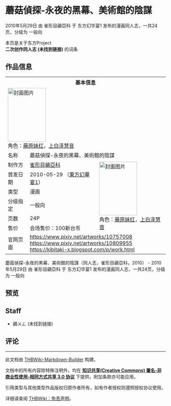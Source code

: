 # 蘑菇偵探-永夜的黑幕、美術館的陰謀

<!-- source html: G:\repos\THBWiki-Markdown-Builder\THBWikiMarkdown\Temp\main\0\08\ns0%3A%E8%98%91%E8%8F%87%E5%81%B5%E6%8E%A2-%E6%B0%B8%E5%A4%9C%E7%9A%84%E9%BB%91%E5%B9%95%E3%80%81%E7%BE%8E%E8%A1%93%E9%A4%A8%E7%9A%84%E9%99%B0%E8%AC%80.html -->

2010年5月29日 由 雀形目鶲亞科 于 东方幻华宴1 发布的漫画同人志，一共24页，分级为 一般向

本页是关于东方Project  
 **二次创作同人志 (未找到链接)** 的词条

## 作品信息

<table><tbody><tr><th colspan="3">基本信息</th></tr><tr><td class="cover-artwork-mobile" colspan="2"><a href="./文件-蘑菇偵探-永夜的黑幕、美術館的陰謀封面.jpg.md" class="image" title="封面图片"><img alt="封面图片" src="https://upload.thwiki.cc/thumb/a/aa/%E8%98%91%E8%8F%87%E5%81%B5%E6%8E%A2-%E6%B0%B8%E5%A4%9C%E7%9A%84%E9%BB%91%E5%B9%95%E3%80%81%E7%BE%8E%E8%A1%93%E9%A4%A8%E7%9A%84%E9%99%B0%E8%AC%80%E5%B0%81%E9%9D%A2.jpg/119px-%E8%98%91%E8%8F%87%E5%81%B5%E6%8E%A2-%E6%B0%B8%E5%A4%9C%E7%9A%84%E9%BB%91%E5%B9%95%E3%80%81%E7%BE%8E%E8%A1%93%E9%A4%A8%E7%9A%84%E9%99%B0%E8%AC%80%E5%B0%81%E9%9D%A2.jpg" decoding="async" loading="lazy" width="119" height="168" srcset="https://upload.thwiki.cc/thumb/a/aa/%E8%98%91%E8%8F%87%E5%81%B5%E6%8E%A2-%E6%B0%B8%E5%A4%9C%E7%9A%84%E9%BB%91%E5%B9%95%E3%80%81%E7%BE%8E%E8%A1%93%E9%A4%A8%E7%9A%84%E9%99%B0%E8%AC%80%E5%B0%81%E9%9D%A2.jpg/178px-%E8%98%91%E8%8F%87%E5%81%B5%E6%8E%A2-%E6%B0%B8%E5%A4%9C%E7%9A%84%E9%BB%91%E5%B9%95%E3%80%81%E7%BE%8E%E8%A1%93%E9%A4%A8%E7%9A%84%E9%99%B0%E8%AC%80%E5%B0%81%E9%9D%A2.jpg 1.5x, https://upload.thwiki.cc/thumb/a/aa/%E8%98%91%E8%8F%87%E5%81%B5%E6%8E%A2-%E6%B0%B8%E5%A4%9C%E7%9A%84%E9%BB%91%E5%B9%95%E3%80%81%E7%BE%8E%E8%A1%93%E9%A4%A8%E7%9A%84%E9%99%B0%E8%AC%80%E5%B0%81%E9%9D%A2.jpg/238px-%E8%98%91%E8%8F%87%E5%81%B5%E6%8E%A2-%E6%B0%B8%E5%A4%9C%E7%9A%84%E9%BB%91%E5%B9%95%E3%80%81%E7%BE%8E%E8%A1%93%E9%A4%A8%E7%9A%84%E9%99%B0%E8%AC%80%E5%B0%81%E9%9D%A2.jpg 2x" data-file-width="717" data-file-height="1012"></a><div class="cover-char">角色：<a href="./藤原妹红.md" title="藤原妹红">藤原妹红</a>，<a href="./上白泽慧音.md" title="上白泽慧音">上白泽慧音</a></div></td>
</tr><tr><td class="label">名称</td><td colspan="2"> 蘑菇偵探-永夜的黑幕、美術館的陰謀 </td></tr><tr><td class="label">制作方</td><td><a href="./雀形目鶲亞科.md" title="雀形目鶲亞科">雀形目鶲亞科</a></td><td class="cover-artwork" rowspan="6" style="min-width:168px;"><a href="./文件-蘑菇偵探-永夜的黑幕、美術館的陰謀封面.jpg.md" class="image" title="封面图片"><img alt="封面图片" src="https://upload.thwiki.cc/thumb/a/aa/%E8%98%91%E8%8F%87%E5%81%B5%E6%8E%A2-%E6%B0%B8%E5%A4%9C%E7%9A%84%E9%BB%91%E5%B9%95%E3%80%81%E7%BE%8E%E8%A1%93%E9%A4%A8%E7%9A%84%E9%99%B0%E8%AC%80%E5%B0%81%E9%9D%A2.jpg/119px-%E8%98%91%E8%8F%87%E5%81%B5%E6%8E%A2-%E6%B0%B8%E5%A4%9C%E7%9A%84%E9%BB%91%E5%B9%95%E3%80%81%E7%BE%8E%E8%A1%93%E9%A4%A8%E7%9A%84%E9%99%B0%E8%AC%80%E5%B0%81%E9%9D%A2.jpg" decoding="async" loading="lazy" width="119" height="168" srcset="https://upload.thwiki.cc/thumb/a/aa/%E8%98%91%E8%8F%87%E5%81%B5%E6%8E%A2-%E6%B0%B8%E5%A4%9C%E7%9A%84%E9%BB%91%E5%B9%95%E3%80%81%E7%BE%8E%E8%A1%93%E9%A4%A8%E7%9A%84%E9%99%B0%E8%AC%80%E5%B0%81%E9%9D%A2.jpg/178px-%E8%98%91%E8%8F%87%E5%81%B5%E6%8E%A2-%E6%B0%B8%E5%A4%9C%E7%9A%84%E9%BB%91%E5%B9%95%E3%80%81%E7%BE%8E%E8%A1%93%E9%A4%A8%E7%9A%84%E9%99%B0%E8%AC%80%E5%B0%81%E9%9D%A2.jpg 1.5x, https://upload.thwiki.cc/thumb/a/aa/%E8%98%91%E8%8F%87%E5%81%B5%E6%8E%A2-%E6%B0%B8%E5%A4%9C%E7%9A%84%E9%BB%91%E5%B9%95%E3%80%81%E7%BE%8E%E8%A1%93%E9%A4%A8%E7%9A%84%E9%99%B0%E8%AC%80%E5%B0%81%E9%9D%A2.jpg/238px-%E8%98%91%E8%8F%87%E5%81%B5%E6%8E%A2-%E6%B0%B8%E5%A4%9C%E7%9A%84%E9%BB%91%E5%B9%95%E3%80%81%E7%BE%8E%E8%A1%93%E9%A4%A8%E7%9A%84%E9%99%B0%E8%AC%80%E5%B0%81%E9%9D%A2.jpg 2x" data-file-width="717" data-file-height="1012"></a><div class="cover-char">角色：<a href="./藤原妹红.md" title="藤原妹红">藤原妹红</a>，<a href="./上白泽慧音.md" title="上白泽慧音">上白泽慧音</a></div></td>
</tr><tr><td class="label">首发日期</td><td>2010-05-29&#160;（<a href="/展会作品列表?e=%E4%B8%9C%E6%96%B9%E5%B9%BB%E5%8D%8E%E5%AE%B4%231">東方幻華宴1</a>）</td></tr><tr><td class="label">类型</td><td>漫画</td></tr><tr><td class="label">分级指定</td><td>一般向</td></tr><tr><td class="label">页数</td><td>24P</td></tr><tr><td class="label">售价</td><td>会场售价：100新台币</td></tr>
<tr><td class="label">官网页面</td><td colspan="2"><a rel="nofollow" class="external free" href="https://www.pixiv.net/artworks/10757008">https://www.pixiv.net/artworks/10757008</a><br><a rel="nofollow" class="external free" href="https://www.pixiv.net/artworks/10809955">https://www.pixiv.net/artworks/10809955</a><br><a rel="nofollow" class="external free" href="https://kibitaki-x.blogspot.com/p/work.html">https://kibitaki-x.blogspot.com/p/work.html</a></td></tr></tbody></table>

蘑菇偵探-永夜的黑幕、美術館的陰謀（同人志，雀形目鶲亞科，2010） - 2010年5月29日 由 雀形目鶲亞科 于 东方幻华宴1 发布的漫画同人志，一共24页，分级为 一般向

## 预览

## Staff
- 鶲ㄨㄥ (未找到链接)


## 评论




---

此文档由 [THBWiki-Markdown-Builder](https://github.com/Delsin-Yu/THBWiki-Markdown-Builder) 构建。

文档中的所有内容除特殊注明外，均在 [**知识共享(Creative Commons) 署名-非商业性使用-相同方式共享 3.0 协议**](https://creativecommons.org/licenses/by-sa/3.0/deed.zh-hans) 下提供，附加条款亦可能应用。

引用类型与其他类型作品版权归原作者所有，如有作者授权则遵照授权协议使用。

详细请查阅 [THBWiki：免责声明](https://thbwiki.cc/THBWiki:%E5%85%8D%E8%B4%A3%E5%A3%B0%E6%98%8E)。

